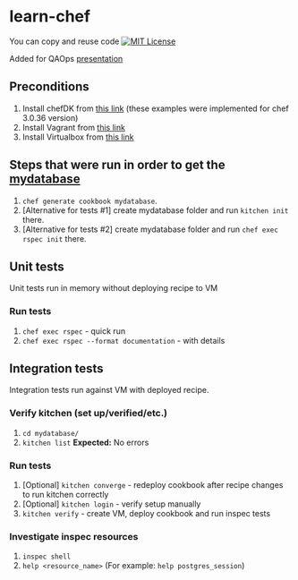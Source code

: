 # learn-chef

You can copy and reuse code [![MIT License](http://img.shields.io/badge/license-MIT-green.svg)](https://github.com/selenide/selenide/blob/master/LICENSE)

Added for QAOps [presentation](https://docs.google.com/presentation/d/1Bz0TQVtgx93XDXwBTPgPtaufhDMom7q_4hrNiiMxmcg/edit?usp=sharing)

## Preconditions

1. Install chefDK from [this link](https://downloads.chef.io/chefdk/stable/) (these examples were implemented for chef 3.0.36 version)
1. Install Vagrant from [this link](https://www.vagrantup.com/)
1. Install Virtualbox from [this link](https://www.virtualbox.org/wiki/Downloads)

## Steps that were run in order to get the [mydatabase](./mydatabase)

1. `chef generate cookbook mydatabase`. 
1. \[Alternative for tests #1] create mydatabase folder and run `kitchen init` there.
1. \[Alternative for tests #2] create mydatabase folder and run `chef exec rspec init` there.

## Unit tests

Unit tests run in memory without deploying recipe to VM

### Run tests

1. `chef exec rspec` - quick run
1. `chef exec rspec --format documentation` - with details

## Integration tests

Integration tests run against VM with deployed recipe.

### Verify kitchen (set up/verified/etc.)

1. `cd mydatabase/`
1. `kitchen list`
**Expected:** No errors

### Run tests

1. \[Optional] `kitchen converge` - redeploy cookbook after recipe changes to run kitchen correctly
1. \[Optional] `kitchen login` - verify setup manually
1. `kitchen verify` - create VM, deploy cookbook and run inspec tests

### Investigate inspec resources

1. `inspec shell`
1. `help <resource_name>` (For example: `help postgres_session`)
